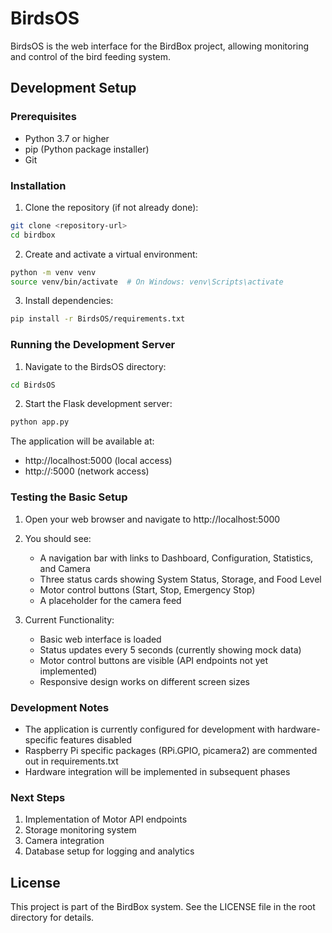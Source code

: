 # BirdsOS

BirdsOS is the web interface for the BirdBox project, allowing monitoring and control of the bird feeding system.

## Development Setup

### Prerequisites
- Python 3.7 or higher
- pip (Python package installer)
- Git

### Installation

1. Clone the repository (if not already done):
```bash
git clone <repository-url>
cd birdbox
```

2. Create and activate a virtual environment:
```bash
python -m venv venv
source venv/bin/activate  # On Windows: venv\Scripts\activate
```

3. Install dependencies:
```bash
pip install -r BirdsOS/requirements.txt
```

### Running the Development Server

1. Navigate to the BirdsOS directory:
```bash
cd BirdsOS
```

2. Start the Flask development server:
```bash
python app.py
```

The application will be available at:
- http://localhost:5000 (local access)
- http://<your-ip>:5000 (network access)

### Testing the Basic Setup

1. Open your web browser and navigate to http://localhost:5000

2. You should see:
   - A navigation bar with links to Dashboard, Configuration, Statistics, and Camera
   - Three status cards showing System Status, Storage, and Food Level
   - Motor control buttons (Start, Stop, Emergency Stop)
   - A placeholder for the camera feed

3. Current Functionality:
   - Basic web interface is loaded
   - Status updates every 5 seconds (currently showing mock data)
   - Motor control buttons are visible (API endpoints not yet implemented)
   - Responsive design works on different screen sizes

### Development Notes

- The application is currently configured for development with hardware-specific features disabled
- Raspberry Pi specific packages (RPi.GPIO, picamera2) are commented out in requirements.txt
- Hardware integration will be implemented in subsequent phases

### Next Steps

1. Implementation of Motor API endpoints
2. Storage monitoring system
3. Camera integration
4. Database setup for logging and analytics

## License

This project is part of the BirdBox system. See the LICENSE file in the root directory for details. 